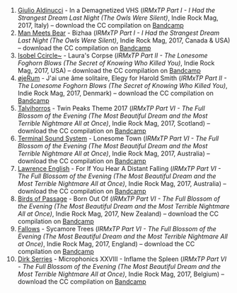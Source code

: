 1. [Giulio Aldinucci](https://musicbrainz.org/artist/8d94a511-5b56-4c02-9ecd-08dc85ee1ec7) - In a Demagnetized VHS (_IRMxTP Part I - I Had the Strangest Dream Last Night (The Owls Were Silent)_, Indie Rock Mag, 2017, Italy) – download the CC compilation on [Bandcamp](https://indierockmag.bandcamp.com/album/irmxtp-part-i-i-had-the-strangest-dream-last-night-the-owls-were-silent)
1. [Man Meets Bear](https://musicbrainz.org/artist/d149d665-79c4-4994-adc1-a2b6d551f975) - Bizhaa (_IRMxTP Part I - I Had the Strangest Dream Last Night (The Owls Were Silent)_, Indie Rock Mag, 2017, Canada & USA) – download the CC compilation on [Bandcamp](https://indierockmag.bandcamp.com/album/irmxtp-part-i-i-had-the-strangest-dream-last-night-the-owls-were-silent)
1. [Isobel Ccircle~](https://musicbrainz.org/artist/22ff6ef6-09cb-4a1f-aed8-c7dfaf45a470) - Laura's Corpse (_IRMxTP Part II - The Lonesome Foghorn Blows (The Secret of Knowing Who Killed You)_, Indie Rock Mag, 2017, USA) – download the CC compilation on [Bandcamp](https://indierockmag.bandcamp.com/album/irmxtp-part-ii-the-lonesome-foghorn-blows-the-secret-of-knowing-who-killed-you)
1. [øjeRum](https://musicbrainz.org/artist/8f65fc52-7a6f-4e3d-9d73-4aae3983f64b) - J'ai une âme solitaire, Elegy for Harold Smith (_IRMxTP Part II - The Lonesome Foghorn Blows (The Secret of Knowing Who Killed You)_, Indie Rock Mag, 2017, Denmark) – download the CC compilation on [Bandcamp](https://indierockmag.bandcamp.com/album/irmxtp-part-ii-the-lonesome-foghorn-blows-the-secret-of-knowing-who-killed-you)
1. [Talvihorros](https://musicbrainz.org/artist/ebd30055-affa-491f-98f7-4b9bfcddffdd) - Twin Peaks Theme 2017 (_IRMxTP Part VI - The Full Blossom of the Evening (The Most Beautiful Dream and the Most Terrible Nightmare All at Once)_, Indie Rock Mag, 2017, Scotland) – download the CC compilation on [Bandcamp](https://indierockmag.bandcamp.com/album/irmxtp-part-vi-the-full-blossom-of-the-evening-the-most-beautiful-dream-and-the-most-terrible-nightmare-all-at-once)
1. [Terminal Sound System](https://musicbrainz.org/artist/0a4f6a73-a8ca-429e-a56c-f7a9a6d0a825) - Lonesome Town (_IRMxTP Part VI - The Full Blossom of the Evening (The Most Beautiful Dream and the Most Terrible Nightmare All at Once)_, Indie Rock Mag, 2017, Australia) – download the CC compilation on [Bandcamp](https://indierockmag.bandcamp.com/album/irmxtp-part-vi-the-full-blossom-of-the-evening-the-most-beautiful-dream-and-the-most-terrible-nightmare-all-at-once)
1. [Lawrence English](https://musicbrainz.org/artist/eadd64ca-a4f8-4c0c-8405-fa46a7be2380) - For If You Hear A Distant Falling (_IRMxTP Part VI - The Full Blossom of the Evening (The Most Beautiful Dream and the Most Terrible Nightmare All at Once)_, Indie Rock Mag, 2017, Australia) – download the CC compilation on [Bandcamp](https://indierockmag.bandcamp.com/album/irmxtp-part-vi-the-full-blossom-of-the-evening-the-most-beautiful-dream-and-the-most-terrible-nightmare-all-at-once)
1. [Birds of Passage](https://musicbrainz.org/artist/1bdf3936-3bd1-4a90-9168-e106e4e3d4b3) - Born Out Of (_IRMxTP Part VI - The Full Blossom of the Evening (The Most Beautiful Dream and the Most Terrible Nightmare All at Once)_, Indie Rock Mag, 2017, New Zealand) – download the CC compilation on [Bandcamp](https://indierockmag.bandcamp.com/album/irmxtp-part-vi-the-full-blossom-of-the-evening-the-most-beautiful-dream-and-the-most-terrible-nightmare-all-at-once)
1. [Fallows](https://musicbrainz.org/artist/92b0c2fd-3cef-4537-b53e-a1ff804dc9f5) - Sycamore Trees (_IRMxTP Part VI - The Full Blossom of the Evening (The Most Beautiful Dream and the Most Terrible Nightmare All at Once)_, Indie Rock Mag, 2017, England) – download the CC compilation on [Bandcamp](https://indierockmag.bandcamp.com/album/irmxtp-part-vi-the-full-blossom-of-the-evening-the-most-beautiful-dream-and-the-most-terrible-nightmare-all-at-once)
1. [Dirk Serries](https://musicbrainz.org/artist/13c69e09-38e4-49b3-a8fa-21a76133b2a7) - Microphonics XXVIII - Inflame the Spleen (_IRMxTP Part VI - The Full Blossom of the Evening (The Most Beautiful Dream and the Most Terrible Nightmare All at Once)_, Indie Rock Mag, 2017, Belgium) – download the CC compilation on [Bandcamp](https://indierockmag.bandcamp.com/album/irmxtp-part-vi-the-full-blossom-of-the-evening-the-most-beautiful-dream-and-the-most-terrible-nightmare-all-at-once)